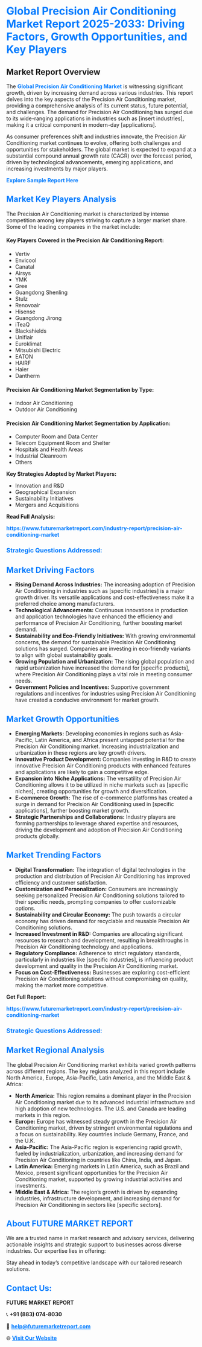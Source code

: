 <h1 style="color: #007BFF;">Global Precision Air Conditioning Market Report 2025-2033: Driving Factors, Growth Opportunities, and Key Players</h1>

<section id="overview">
<h2>Market Report Overview</h2>
<p>The <a href="https://www.futuremarketreport.com/industry-report/precision-air-conditioning-market" style="color: #007BFF; text-decoration: none;"><strong>Global Precision Air Conditioning Market</strong></a> is witnessing significant growth, driven by increasing demand across various industries. This report delves into the key aspects of the Precision Air Conditioning market, providing a comprehensive analysis of its current status, future potential, and challenges. The demand for Precision Air Conditioning has surged due to its wide-ranging applications in industries such as [insert industries], making it a critical component in modern-day [applications].</p>
<p>As consumer preferences shift and industries innovate, the Precision Air Conditioning market continues to evolve, offering both challenges and opportunities for stakeholders. The global market is expected to expand at a substantial compound annual growth rate (CAGR) over the forecast period, driven by technological advancements, emerging applications, and increasing investments by major players.</p>
</section>

<section id="overview">
<p><a href="https://www.futuremarketreport.com/request-sample/reportId=28032" style="color: #007BFF; text-decoration: none;"><strong>Explore Sample Report Here</strong></a></p>
</section>

<section id="key-players">
<h2 style="color: #007BFF;">Market Key Players Analysis</h2>
<p>The Precision Air Conditioning market is characterized by intense competition among key players striving to capture a larger market share. Some of the leading companies in the market include:</p>
<h4>Key Players Covered in the Precision Air Conditioning Report:</h4>
<ul><li>Vertiv</li><li>Envicool</li><li>Canatal</li><li>Airsys</li><li>YMK</li><li>Gree</li><li>Guangdong Shenling</li><li>Stulz</li><li>Renovoair</li><li>Hisense</li><li>Guangdong Jirong</li><li>iTeaQ</li><li>Blackshields</li><li>Uniflair</li><li>Euroklimat</li><li>Mitsubishi Electric</li><li>EATON</li><li>HAIRF</li><li>Haier</li><li>Dantherm</li></ul>
<h4>Precision Air Conditioning Market Segmentation by Type:</h4>
<ul><li>Indoor Air Conditioning</li><li>Outdoor Air Conditioning</li></ul>

<h4>Precision Air Conditioning Market Segmentation by Application:</h4>
<ul><li>Computer Room and Data Center</li><li>Telecom Equipment Room and Shelter</li><li>Hospitals and Health Areas</li><li>Industrial Cleanroom</li><li>Others</li></ul>
<p><strong>Key Strategies Adopted by Market Players:</strong></p>
<ul>
<li>Innovation and R&D</li>
<li>Geographical Expansion</li>
<li>Sustainability Initiatives</li>
<li>Mergers and Acquisitions</li>
</ul>
</section>

<section>
<p><strong>Read Full Analysis: </strong></p><a href="https://www.futuremarketreport.com/industry-report/precision-air-conditioning-market" style="color: #007BFF; text-decoration: none;"><strong>https://www.futuremarketreport.com/industry-report/precision-air-conditioning-market</strong></a>
<h3 style="color: #007BFF;">Strategic Questions Addressed:</h3>
</section>

<section id="driving-factors">
<h2 style="color: #007BFF;">Market Driving Factors</h2>
<ul>
<li><strong>Rising Demand Across Industries:</strong> The increasing adoption of Precision Air Conditioning in industries such as [specific industries] is a major growth driver. Its versatile applications and cost-effectiveness make it a preferred choice among manufacturers.</li>
<li><strong>Technological Advancements:</strong> Continuous innovations in production and application technologies have enhanced the efficiency and performance of Precision Air Conditioning, further boosting market demand.</li>
<li><strong>Sustainability and Eco-Friendly Initiatives:</strong> With growing environmental concerns, the demand for sustainable Precision Air Conditioning solutions has surged. Companies are investing in eco-friendly variants to align with global sustainability goals.</li>
<li><strong>Growing Population and Urbanization:</strong> The rising global population and rapid urbanization have increased the demand for [specific products], where Precision Air Conditioning plays a vital role in meeting consumer needs.</li>
<li><strong>Government Policies and Incentives:</strong> Supportive government regulations and incentives for industries using Precision Air Conditioning have created a conducive environment for market growth.</li>
</ul>
</section>

<section id="growth-opportunities">
<h2 style="color: #007BFF;">Market Growth Opportunities</h2>
<ul>
<li><strong>Emerging Markets:</strong> Developing economies in regions such as Asia-Pacific, Latin America, and Africa present untapped potential for the Precision Air Conditioning market. Increasing industrialization and urbanization in these regions are key growth drivers.</li>
<li><strong>Innovative Product Development:</strong> Companies investing in R&D to create innovative Precision Air Conditioning products with enhanced features and applications are likely to gain a competitive edge.</li>
<li><strong>Expansion into Niche Applications:</strong> The versatility of Precision Air Conditioning allows it to be utilized in niche markets such as [specific niches], creating opportunities for growth and diversification.</li>
<li><strong>E-commerce Growth:</strong> The rise of e-commerce platforms has created a surge in demand for Precision Air Conditioning used in [specific applications], further boosting market growth.</li>
<li><strong>Strategic Partnerships and Collaborations:</strong> Industry players are forming partnerships to leverage shared expertise and resources, driving the development and adoption of Precision Air Conditioning products globally.</li>
</ul>
</section>

<section id="trending-factors">
<h2 style="color: #007BFF;">Market Trending Factors</h2>
<ul>
<li><strong>Digital Transformation:</strong> The integration of digital technologies in the production and distribution of Precision Air Conditioning has improved efficiency and customer satisfaction.</li>
<li><strong>Customization and Personalization:</strong> Consumers are increasingly seeking personalized Precision Air Conditioning solutions tailored to their specific needs, prompting companies to offer customizable options.</li>
<li><strong>Sustainability and Circular Economy:</strong> The push towards a circular economy has driven demand for recyclable and reusable Precision Air Conditioning solutions.</li>
<li><strong>Increased Investment in R&D:</strong> Companies are allocating significant resources to research and development, resulting in breakthroughs in Precision Air Conditioning technology and applications.</li>
<li><strong>Regulatory Compliance:</strong> Adherence to strict regulatory standards, particularly in industries like [specific industries], is influencing product development and quality in the Precision Air Conditioning market.</li>
<li><strong>Focus on Cost-Effectiveness:</strong> Businesses are exploring cost-efficient Precision Air Conditioning solutions without compromising on quality, making the market more competitive.</li>
</ul>
</section>

<section>
<p><strong>Get Full Report: </strong></p><a href="https://www.futuremarketreport.com/industry-report/precision-air-conditioning-market" style="color: #007BFF; text-decoration: none;"><strong>https://www.futuremarketreport.com/industry-report/precision-air-conditioning-market</strong></a>
<h3 style="color: #007BFF;">Strategic Questions Addressed:</h3>
</section>


<section id="regional-analysis">
<h2 style="color: #007BFF;">Market Regional Analysis</h2>
<p>The global Precision Air Conditioning market exhibits varied growth patterns across different regions. The key regions analyzed in this report include North America, Europe, Asia-Pacific, Latin America, and the Middle East & Africa:</p>
<ul>
<li><strong>North America:</strong> This region remains a dominant player in the Precision Air Conditioning market due to its advanced industrial infrastructure and high adoption of new technologies. The U.S. and Canada are leading markets in this region.</li>
<li><strong>Europe:</strong> Europe has witnessed steady growth in the Precision Air Conditioning market, driven by stringent environmental regulations and a focus on sustainability. Key countries include Germany, France, and the U.K.</li>
<li><strong>Asia-Pacific:</strong> The Asia-Pacific region is experiencing rapid growth, fueled by industrialization, urbanization, and increasing demand for Precision Air Conditioning in countries like China, India, and Japan.</li>
<li><strong>Latin America:</strong> Emerging markets in Latin America, such as Brazil and Mexico, present significant opportunities for the Precision Air Conditioning market, supported by growing industrial activities and investments.</li>
<li><strong>Middle East & Africa:</strong> The region’s growth is driven by expanding industries, infrastructure development, and increasing demand for Precision Air Conditioning in sectors like [specific sectors].</li>
</ul>
</section>

<footer>
<h2 style="color: #007BFF;">About FUTURE MARKET REPORT</h2>
<p>We are a trusted name in market research and advisory services, delivering actionable insights and strategic support to businesses across diverse industries. Our expertise lies in offering:</p>

<p>Stay ahead in today’s competitive landscape with our tailored research solutions.</p>

<h2 style="color: #007BFF;">Contact Us:</h2>
<p><strong>FUTURE MARKET REPORT</strong></p>
<p>📞 <strong>+91 (883) 074-8030</strong></p>
<p>📧 <strong><a href="mailto:help@futuremarketreport.com" style="color: #007BFF;">help@futuremarketreport.com</a></strong></p>
<p>🌐 <strong><a href="https://www.futuremarketreport.com/" style="color: #007BFF;">Visit Our Website</a></strong></p>
</footer>